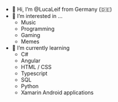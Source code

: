 - 👋 Hi, I’m @LucaLeif from Germany (🇩🇪)
- 👀 I’m interested in ...
  - Music
  - Programming
  - Gaming
  - Memes
- 🌱 I’m currently learning
  - C#
  - Angular
  - HTML / CSS
  - Typescript
  - SQL
  - Python
  - Xamarin Android applications

<!---
LucaLeif/LucaLeif is a ✨ special ✨ repository because its `README.md` (this file) appears on your GitHub profile.
You can click the Preview link to take a look at your changes.

- 📫 How to reach me
--->
